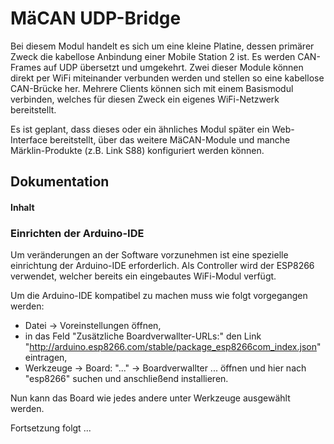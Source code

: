 # MäCAN UDP-Bridge

Bei diesem Modul handelt es sich um eine kleine Platine, dessen primärer Zweck die kabellose Anbindung einer Mobile Station 2 ist. 
Es werden CAN-Frames auf UDP übersetzt und umgekehrt. Zwei dieser Module können direkt per WiFi miteinander verbunden werden und stellen
so eine kabellose CAN-Brücke her. Mehrere Clients können sich mit einem Basismodul verbinden, welches für diesen Zweck ein eigenes
WiFi-Netzwerk bereitstellt. 

Es ist geplant, dass dieses oder ein ähnliches Modul später ein Web-Interface bereitstellt, über das weitere MäCAN-Module und manche
Märklin-Produkte (z.B. Link S88) konfiguriert werden können.

## Dokumentation

#### Inhalt

### Einrichten der Arduino-IDE

Um veränderungen an der Software vorzunehmen ist eine spezielle einrichtung der Arduino-IDE erforderlich. Als Controller wird der ESP8266
verwendet, welcher bereits ein eingebautes WiFi-Modul verfügt. 

Um die Arduino-IDE kompatibel zu machen muss wie folgt vorgegangen werden:
* Datei -> Voreinstellungen öffnen,
* in das Feld "Zusätzliche Boardverwallter-URLs:" den Link "http://arduino.esp8266.com/stable/package_esp8266com_index.json" eintragen,
* Werkzeuge -> Board: "..." -> Boardverwallter ... öffnen und hier nach "esp8266" suchen und anschließend installieren.

Nun kann das Board wie jedes andere unter Werkzeuge ausgewählt werden.



Fortsetzung folgt ...
